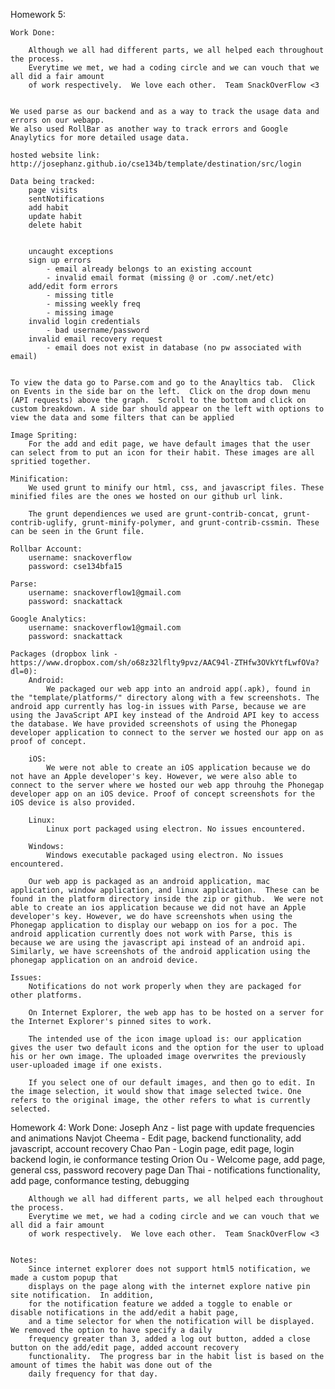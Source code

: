 Homework 5:

	Work Done:
		
		Although we all had different parts, we all helped each throughout the process.  
		Everytime we met, we had a coding circle and we can vouch that we all did a fair amount
		of work respectively.  We love each other.  Team SnackOverFlow <3
	

	We used parse as our backend and as a way to track the usage data and errors on our webapp.
	We also used RollBar as another way to track errors and Google Anaylytics for more detailed usage data.

	hosted website link: http://josephanz.github.io/cse134b/template/destination/src/login

	Data being tracked:
		page visits
		sentNotifications
		add habit
		update habit
		delete habit


		uncaught exceptions
		sign up errors
			- email already belongs to an existing account
			- invalid email format (missing @ or .com/.net/etc)
		add/edit form errors
			- missing title
			- missing weekly freq
			- missing image
		invalid login credentials 
			- bad username/password
		invalid email recovery request
			- email does not exist in database (no pw associated with email)


	To view the data go to Parse.com and go to the Anayltics tab.  Click on Events in the side bar on the left.  Click on the drop down menu (API requests) above the graph.  Scroll to the bottom and click on custom breakdown. A side bar should appear on the left with options to view the data and some filters that can be applied

	Image Spriting:
		For the add and edit page, we have default images that the user can select from to put an icon for their habit. These images are all spritied together. 

	Minification: 
		We used grunt to minify our html, css, and javascript files. These minified files are the ones we hosted on our github url link. 

		The grunt dependiences we used are grunt-contrib-concat, grunt-contrib-uglify, grunt-minify-polymer, and grunt-contrib-cssmin. These can be seen in the Grunt file.  

	Rollbar Account:
		username: snackoverflow
		password: cse134bfa15

	Parse:
		username: snackoverflow1@gmail.com
		password: snackattack

	Google Analytics:
		username: snackoverflow1@gmail.com
		password: snackattack

	Packages (dropbox link - https://www.dropbox.com/sh/o68z32lflty9pvz/AAC94l-ZTHfw3OVkYtfLwfOVa?dl=0):
		Android:
			We packaged our web app into an android app(.apk), found in the "template/platforms/" directory along with a few screenshots. The android app currently has log-in issues with Parse, because we are using the JavaScript API key instead of the Android API key to access the database. We have provided screenshots of using the Phonegap developer application to connect to the server we hosted our app on as proof of concept. 

		iOS:
			We were not able to create an iOS application because we do not have an Apple developer's key. However, we were also able to connect to the server where we hosted our web app throuhg the Phonegap developer app on an iOS device. Proof of concept screenshots for the iOS device is also provided.    

		Linux: 
			Linux port packaged using electron. No issues encountered. 

		Windows:
			Windows executable packaged using electron. No issues encountered. 

		Our web app is packaged as an android application, mac application, window application, and linux application.  These can be found in the platform directory inside the zip or github.  We were not able to create an ios application because we did not have an Apple developer's key. However, we do have screenshots when using the Phonegap application to display our webapp on ios for a poc. The android application currently does not work with Parse, this is because we are using the javascript api instead of an android api.  Similarly, we have screenshots of the android application using the phonegap application on an android device.

	Issues:
		Notifications do not work properly when they are packaged for other platforms.  

		On Internet Explorer, the web app has to be hosted on a server for the Internet Explorer's pinned sites to work.  

		The intended use of the icon image upload is: our application gives the user two default icons and the option for the user to upload his or her own image. The uploaded image overwrites the previously user-uploaded image if one exists.  

		If you select one of our default images, and then go to edit. In the image selection, it would show that image selected twice. One refers to the original image, the other refers to what is currently selected. 

Homework 4:
	Work Done:
		Joseph Anz - list page with update frequencies and animations
		Navjot Cheema - Edit page, backend functionality, add javascript, account recovery
		Chao Pan - Login page, edit page, login backend login, ie conformance testing
		Orion Ou - Welcome page, add page, general css, password recovery page
		Dan Thai - notifications functionality, add page, conformance testing, debugging
		
		Although we all had different parts, we all helped each throughout the process.  
		Everytime we met, we had a coding circle and we can vouch that we all did a fair amount
		of work respectively.  We love each other.  Team SnackOverFlow <3
		
		
	Notes:
		Since internet explorer does not support html5 notification, we made a custom popup that 
		displays on the page along with the internet explore native pin site notification.  In addition,
		for the notification feature we added a toggle to enable or disable notifications in the add/edit a habit page, 
		and a time selector for when the notification will be displayed.  We removed the option to have specify a daily
		frequency greater than 3, added a log out button, added a close button on the add/edit page, added account recovery 
		functionality.  The progress bar in the habit list is based on the amount of times the habit was done out of the 
		daily frequency for that day.








		